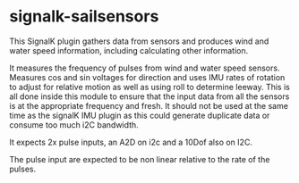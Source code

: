 # signalk-sailsensors
This SignalK plugin gathers data from sensors and produces wind and water speed information, including calculating other information.

It measures the frequency of pulses from wind and water speed sensors. Measures cos and sin voltages for direction and uses IMU rates of rotation to adjust for relative motion as well as using roll to determine leeway. This is all done inside this module to ensure that the input data from all the sensors is at the appropriate frequency and fresh. It should not be used at the same time as the signalK IMU plugin as this could generate duplicate data or consume too much i2C bandwidth. 

It expects 2x pulse inputs, an A2D on i2c and a 10Dof also on I2C.

The pulse input are expected to be non linear relative to the rate of the pulses.


